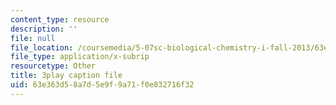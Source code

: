 ```yaml
---
content_type: resource
description: ''
file: null
file_location: /coursemedia/5-07sc-biological-chemistry-i-fall-2013/63e363d58a7d5e9f9a71f0e832716f32_BYhaXjwgn5I.vtt
file_type: application/x-subrip
resourcetype: Other
title: 3play caption file
uid: 63e363d5-8a7d-5e9f-9a71-f0e832716f32
---
```

